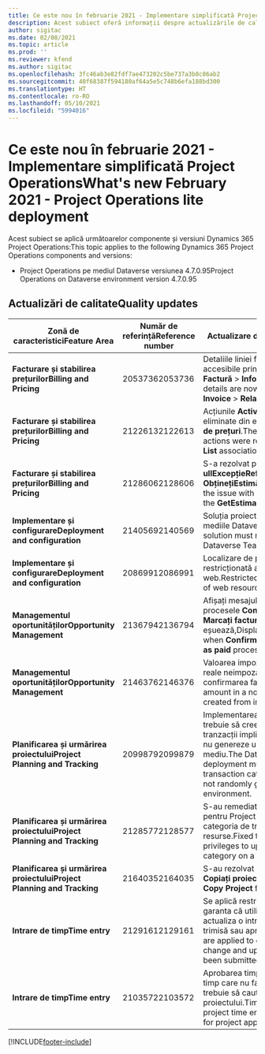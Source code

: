 ```yaml
---
title: Ce este nou în februarie 2021 - Implementare simplificată Project Operations
description: Acest subiect oferă informații despre actualizările de calitate disponibile în lansarea din februarie 2021 a implementării simplificate a Project Operations.
author: sigitac
ms.date: 02/08/2021
ms.topic: article
ms.prod: ''
ms.reviewer: kfend
ms.author: sigitac
ms.openlocfilehash: 3fc46ab3e82fdf7ae473202c5be737a3b8c86ab2
ms.sourcegitcommit: 40f68387f594180af64a5e5c748b6efa188bd300
ms.translationtype: HT
ms.contentlocale: ro-RO
ms.lasthandoff: 05/10/2021
ms.locfileid: "5994016"
---
```

# <a name="whats-new-february-2021---project-operations-lite-deployment"></a><span data-ttu-id="6f6b4-103">Ce este nou în februarie 2021 - Implementare simplificată Project Operations</span><span class="sxs-lookup"><span data-stu-id="6f6b4-103">What's new February 2021 - Project Operations lite deployment</span></span>

<span data-ttu-id="6f6b4-104">Acest subiect se aplică următoarelor componente și versiuni Dynamics 365 Project Operations:</span><span class="sxs-lookup"><span data-stu-id="6f6b4-104">This topic applies to the following Dynamics 365 Project Operations components and versions:</span></span>

  - <span data-ttu-id="6f6b4-105">Project Operations pe mediul Dataverse versiunea 4.7.0.95</span><span class="sxs-lookup"><span data-stu-id="6f6b4-105">Project Operations on Dataverse environment version 4.7.0.95</span></span>

## <a name="quality-updates"></a><span data-ttu-id="6f6b4-106">Actualizări de calitate</span><span class="sxs-lookup"><span data-stu-id="6f6b4-106">Quality updates</span></span>

| <span data-ttu-id="6f6b4-107">**Zonă de caracteristici**</span><span class="sxs-lookup"><span data-stu-id="6f6b4-107">**Feature Area**</span></span> | <span data-ttu-id="6f6b4-108">**Număr de referință**</span><span class="sxs-lookup"><span data-stu-id="6f6b4-108">**Reference number**</span></span> | <span data-ttu-id="6f6b4-109">**Actualizare de calitate**</span><span class="sxs-lookup"><span data-stu-id="6f6b4-109">**Quality update**</span></span> |
| --- | --- | --- |
| <span data-ttu-id="6f6b4-110">**Facturare și stabilirea prețurilor**</span><span class="sxs-lookup"><span data-stu-id="6f6b4-110">**Billing and Pricing**</span></span> | <span data-ttu-id="6f6b4-111">2053736</span><span class="sxs-lookup"><span data-stu-id="6f6b4-111">2053736</span></span> | <span data-ttu-id="6f6b4-112">Detaliile liniei facturii sunt acum accesibile prin accesarea secțiunii **Factură** > **Informații conexe**.</span><span class="sxs-lookup"><span data-stu-id="6f6b4-112">Invoice line details are now accessible by going to **Invoice** > **Related information**.</span></span> |
| <span data-ttu-id="6f6b4-113">**Facturare și stabilirea prețurilor**</span><span class="sxs-lookup"><span data-stu-id="6f6b4-113">**Billing and Pricing**</span></span> | <span data-ttu-id="6f6b4-114">2122613</span><span class="sxs-lookup"><span data-stu-id="6f6b4-114">2122613</span></span> | <span data-ttu-id="6f6b4-115">Acțiunile **Activați** și **Dezactivați** au fost eliminate din entități de asociere **Listă de prețuri**.</span><span class="sxs-lookup"><span data-stu-id="6f6b4-115">The **Activate** and **Deactivate** actions were removed from the **Price List** association entities.</span></span> |
| <span data-ttu-id="6f6b4-116">**Facturare și stabilirea prețurilor**</span><span class="sxs-lookup"><span data-stu-id="6f6b4-116">**Billing and Pricing**</span></span> | <span data-ttu-id="6f6b4-117">2128606</span><span class="sxs-lookup"><span data-stu-id="6f6b4-117">2128606</span></span> | <span data-ttu-id="6f6b4-118">S-a rezolvat problema cu **ullExcepțieReferință** în insertul **ObținețiEstimăriPentruProiect**.</span><span class="sxs-lookup"><span data-stu-id="6f6b4-118">Resolved the issue with **ullReferenceException** in the **GetEstimatesForProject** plug-in.</span></span> |
| <span data-ttu-id="6f6b4-119">**Implementare și configurare**</span><span class="sxs-lookup"><span data-stu-id="6f6b4-119">**Deployment and configuration**</span></span> | <span data-ttu-id="6f6b4-120">2140569</span><span class="sxs-lookup"><span data-stu-id="6f6b4-120">2140569</span></span> | <span data-ttu-id="6f6b4-121">Soluția proiectului nu trebuie instalată în mediile Dataverse Teams.</span><span class="sxs-lookup"><span data-stu-id="6f6b4-121">Project solution must not be installed in the Dataverse Teams environments.</span></span> |
| <span data-ttu-id="6f6b4-122">**Implementare și configurare**</span><span class="sxs-lookup"><span data-stu-id="6f6b4-122">**Deployment and configuration**</span></span> | <span data-ttu-id="6f6b4-123">2086991</span><span class="sxs-lookup"><span data-stu-id="6f6b4-123">2086991</span></span> | <span data-ttu-id="6f6b4-124">Localizare de personalizare restricționată a resurselor web.</span><span class="sxs-lookup"><span data-stu-id="6f6b4-124">Restricted customizing localization of web resources.</span></span> |
| <span data-ttu-id="6f6b4-125">**Managementul oportunităților**</span><span class="sxs-lookup"><span data-stu-id="6f6b4-125">**Opportunity Management**</span></span> | <span data-ttu-id="6f6b4-126">2136794</span><span class="sxs-lookup"><span data-stu-id="6f6b4-126">2136794</span></span> | <span data-ttu-id="6f6b4-127">Afișați mesajul corect de eroare când procesele **Confirmați factura** sau **Marcați factura ca plătită** eșuează,</span><span class="sxs-lookup"><span data-stu-id="6f6b4-127">Display correct error message when **Confirm invoice** or **Mark invoice as paid** process fails,</span></span> |
| <span data-ttu-id="6f6b4-128">**Managementul oportunităților**</span><span class="sxs-lookup"><span data-stu-id="6f6b4-128">**Opportunity Management**</span></span> | <span data-ttu-id="6f6b4-129">2146376</span><span class="sxs-lookup"><span data-stu-id="6f6b4-129">2146376</span></span> | <span data-ttu-id="6f6b4-130">Valoarea impozitului corectată la valorile reale neimpozabile este creată din confirmarea facturii.</span><span class="sxs-lookup"><span data-stu-id="6f6b4-130">Corrected tax amount in a non-chargeable actual is created from invoice confirmation.</span></span> |
| <span data-ttu-id="6f6b4-131">**Planificarea și urmărirea proiectului**</span><span class="sxs-lookup"><span data-stu-id="6f6b4-131">**Project Planning and Tracking**</span></span> | <span data-ttu-id="6f6b4-132">2099879</span><span class="sxs-lookup"><span data-stu-id="6f6b4-132">2099879</span></span> | <span data-ttu-id="6f6b4-133">Implementarea mediului Dataverse trebuie să creeze o categorie de tranzacții implicită cu un ID static și să nu genereze unul în mod aleatoriu per mediu.</span><span class="sxs-lookup"><span data-stu-id="6f6b4-133">The Dataverse environment deployment must create a default transaction category with a static ID and not randomly generate one per environment.</span></span> |
| <span data-ttu-id="6f6b4-134">**Planificarea și urmărirea proiectului**</span><span class="sxs-lookup"><span data-stu-id="6f6b4-134">**Project Planning and Tracking**</span></span> | <span data-ttu-id="6f6b4-135">2128577</span><span class="sxs-lookup"><span data-stu-id="6f6b4-135">2128577</span></span> | <span data-ttu-id="6f6b4-136">S-au remediat privilegiile utilizatorului pentru Project Service pentru a actualiza categoria de tranzacții la o alocare de resurse.</span><span class="sxs-lookup"><span data-stu-id="6f6b4-136">Fixed the Project service user privileges to update the transaction category on a resource assignment.</span></span> |
| <span data-ttu-id="6f6b4-137">**Planificarea și urmărirea proiectului**</span><span class="sxs-lookup"><span data-stu-id="6f6b4-137">**Project Planning and Tracking**</span></span> | <span data-ttu-id="6f6b4-138">2164035</span><span class="sxs-lookup"><span data-stu-id="6f6b4-138">2164035</span></span> | <span data-ttu-id="6f6b4-139">S-au rezolvat problemele cu funcția **Copiați proiect**.</span><span class="sxs-lookup"><span data-stu-id="6f6b4-139">Fixed issues with the **Copy Project** function.</span></span> |
| <span data-ttu-id="6f6b4-140">**Intrare de timp**</span><span class="sxs-lookup"><span data-stu-id="6f6b4-140">**Time entry**</span></span> | <span data-ttu-id="6f6b4-141">2129161</span><span class="sxs-lookup"><span data-stu-id="6f6b4-141">2129161</span></span> | <span data-ttu-id="6f6b4-142">Se aplică restricții mai stricte pentru a garanta că utilizatorii nu pot modifica și actualiza o intrare de timp care a fost trimisă sau aprobată.</span><span class="sxs-lookup"><span data-stu-id="6f6b4-142">Tighter restrictions are applied to ensure users can't change and update a time entry that has been submitted or approved.</span></span> |
| <span data-ttu-id="6f6b4-143">**Intrare de timp**</span><span class="sxs-lookup"><span data-stu-id="6f6b4-143">**Time entry**</span></span> | <span data-ttu-id="6f6b4-144">2103572</span><span class="sxs-lookup"><span data-stu-id="6f6b4-144">2103572</span></span> | <span data-ttu-id="6f6b4-145">Aprobarea timpului pentru intrările de timp care nu fac parte din proiect nu trebuie să caute rolul de aprobator al proiectului.</span><span class="sxs-lookup"><span data-stu-id="6f6b4-145">Time approval for non-project time entries must not be looking for project approver role.</span></span> |


[!INCLUDE[footer-include](../../includes/footer-banner.md)]